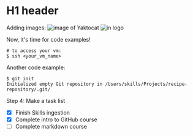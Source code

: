 # H1 header
Adding images:
![image of Yaktocat](https://octodex.github.com/images/yaktocat.png)
![in logo](https://upload.wikimedia.org/wikipedia/commons/c/ca/LinkedIn_logo_initials.png)

Now, it's time for code examples!

```
# to access your vm:
$ ssh <your_vm_name>
```
Another code example:
```
$ git init
Initialized empty Git repository in /Users/skills/Projects/recipe-repository/.git/
```
Step 4: Make a task list
- [x] Finish Skills ingestion
- [x] Complete intro to GitHub course
- [ ] Complete markdown course

